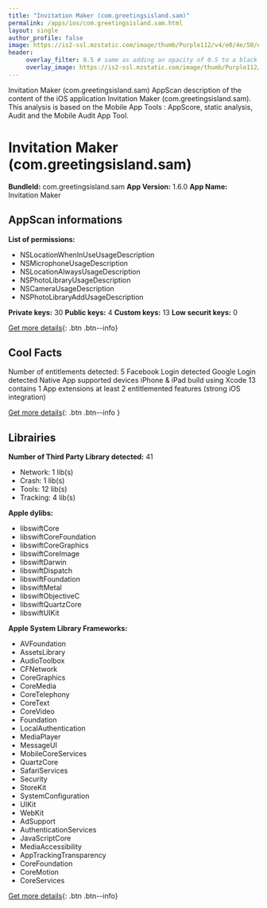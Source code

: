 ```yaml
---
title: "Invitation Maker (com.greetingsisland.sam)"
permalink: /apps/ios/com.greetingsisland.sam.html
layout: single
author_profile: false
image: https://is2-ssl.mzstatic.com/image/thumb/Purple112/v4/e0/4e/50/e04e502c-9dc7-6245-43a7-829905978c3b/AppIcon-0-0-1x_U007emarketing-0-0-0-7-0-0-sRGB-0-0-0-GLES2_U002c0-512MB-85-220-0-0.png/512x512bb.jpg
header: 
     overlay_filter: 0.5 # same as adding an opacity of 0.5 to a black background
     overlay_image: https://is2-ssl.mzstatic.com/image/thumb/Purple112/v4/e0/4e/50/e04e502c-9dc7-6245-43a7-829905978c3b/AppIcon-0-0-1x_U007emarketing-0-0-0-7-0-0-sRGB-0-0-0-GLES2_U002c0-512MB-85-220-0-0.png/512x512bb.jpg
---
```

Invitation Maker (com.greetingsisland.sam) AppScan description of the content of the iOS application Invitation Maker (com.greetingsisland.sam). This analysis is based on the Mobile App Tools : AppScore, static analysis, Audit and the Mobile Audit App Tool.

# Invitation Maker (com.greetingsisland.sam)

**BundleId:** com.greetingsisland.sam
**App Version:** 1.6.0
**App Name:** Invitation Maker


## AppScan informations 

**List of permissions:** 
- NSLocationWhenInUseUsageDescription
- NSMicrophoneUsageDescription
- NSLocationAlwaysUsageDescription
- NSPhotoLibraryUsageDescription
- NSCameraUsageDescription
- NSPhotoLibraryAddUsageDescription
  
  
**Private keys:** 30
**Public keys:** 4
**Custom keys:** 13
**Low securit keys:** 0
  
[Get more details](/pricing.html){: .btn .btn--info}

## Cool Facts

Number of entitlements detected: 5
Facebook Login detected
Google Login detected
Native App
supported devices iPhone & iPad
build using Xcode 13
contains 1 App extensions
at least 2 entitlemented features (strong iOS integration)
  
[Get more details](/pricing.html){: .btn .btn--info }

## Librairies 
**Number of Third Party Library detected:** 41
- Network: 1 lib(s)
- Crash: 1 lib(s)
- Tools: 12 lib(s)
- Tracking: 4 lib(s)


**Apple dylibs:**
- libswiftCore
- libswiftCoreFoundation
- libswiftCoreGraphics
- libswiftCoreImage
- libswiftDarwin
- libswiftDispatch
- libswiftFoundation
- libswiftMetal
- libswiftObjectiveC
- libswiftQuartzCore
- libswiftUIKit


**Apple System Library Frameworks:**
- AVFoundation
- AssetsLibrary
- AudioToolbox
- CFNetwork
- CoreGraphics
- CoreMedia
- CoreTelephony
- CoreText
- CoreVideo
- Foundation
- LocalAuthentication
- MediaPlayer
- MessageUI
- MobileCoreServices
- QuartzCore
- SafariServices
- Security
- StoreKit
- SystemConfiguration
- UIKit
- WebKit
- AdSupport
- AuthenticationServices
- JavaScriptCore
- MediaAccessibility
- AppTrackingTransparency
- CoreFoundation
- CoreMotion
- CoreServices


  
[Get more details](/pricing.html){: .btn .btn--info}

